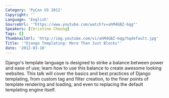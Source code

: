 ```yaml
---
Category: 'PyCon US 2012'
Copyright: ''
Language: 'English'
SourceUrl: '"https://www.youtube.com/watch?v=ahM4GBZ-6qg"'
Speakers: [Christine Cheung]
Tags: []
ThumbnailUrl: 'http://img.youtube.com/vi/ahM4GBZ-6qg/hqdefault.jpg'
Title: '"Django Templating: More Than Just Blocks"'
date: '2012-03-10'
---
```

Django's template language is designed to strike a balance between power and
ease of use; learn how to use this balance to create awesome looking websites.
This talk will cover the basics and best practices of Django templating, from
custom tag and filter creation, to the finer points of template rendering and
loading, and even to replacing the default templating engine itself.

